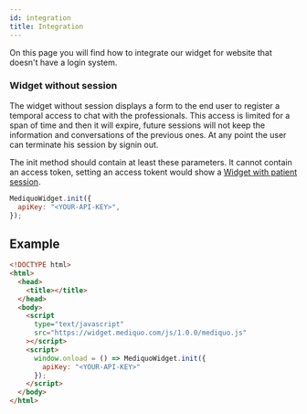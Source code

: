 ```yaml
---
id: integration
title: Integration
---
```


On this page you will find how to integrate our widget for website that doesn't have a login system.

### Widget without session

The widget without session displays a form to the end user to register a temporal access to chat with the professionals. This access is limited for a span of time and then it will expire, future sessions will not keep the information and conversations of the previous ones. At any point the user can terminate his session by signin out.

The init method should contain at least these parameters. It cannot contain an access token, setting an access tokent would show a [Widget with patient session](../withsession/integration).

```js
MediquoWidget.init({
  apiKey: "<YOUR-API-KEY>",
});
```


## Example

```html
<!DOCTYPE html>
<html>
  <head>
    <title></title>
  </head>
  <body>
    <script
      type="text/javascript"
      src="https://widget.mediquo.com/js/1.0.0/mediquo.js"
    ></script>
    <script>
      window.onload = () => MediquoWidget.init({
        apiKey: "<YOUR-API-KEY>"
      });
    </script>
  </body>
</html>
```
